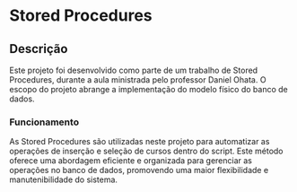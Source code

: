 # Stored Procedures

## Descrição
Este projeto foi desenvolvido como parte de um trabalho de Stored Procedures, durante a aula ministrada pelo professor Daniel Ohata. O escopo do projeto abrange a implementação do modelo físico do banco de dados.

### Funcionamento
As Stored Procedures são utilizadas neste projeto para automatizar as operações de inserção e seleção de cursos dentro do script. Este método oferece uma abordagem eficiente e organizada para gerenciar as operações no banco de dados, promovendo uma maior flexibilidade e manutenibilidade do sistema.
